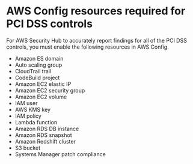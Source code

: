 # AWS Config resources required for PCI DSS controls<a name="securityhub-standards-pci-config-resources"></a>

For AWS Security Hub to accurately report findings for all of the PCI DSS controls, you must enable the following resources in AWS Config\.
+ Amazon ES domain
+ Auto scaling group
+ CloudTrail trail
+ CodeBuild project
+ Amazon EC2 elastic IP
+ Amazon EC2 security group
+ Amazon EC2 volume
+ IAM user
+ AWS KMS key
+ IAM policy
+ Lambda function
+ Amazon RDS DB instance
+ Amazon RDS snapshot
+ Amazon Redshift cluster
+ S3 bucket
+ Systems Manager patch compliance